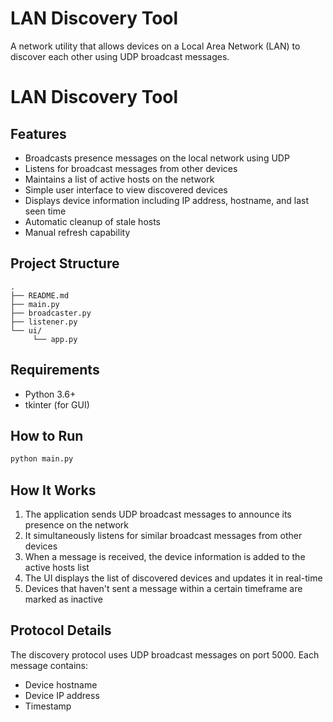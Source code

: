 # LAN Discovery Tool

A network utility that allows devices on a Local Area Network (LAN) to discover each other using UDP broadcast messages.

# LAN Discovery Tool
## Features

- Broadcasts presence messages on the local network using UDP
- Listens for broadcast messages from other devices
- Maintains a list of active hosts on the network
- Simple user interface to view discovered devices
- Displays device information including IP address, hostname, and last seen time
- Automatic cleanup of stale hosts
- Manual refresh capability

## Project Structure

```
.
├── README.md         
├── main.py          
├── broadcaster.py 
├── listener.py    
└── ui/             
     └── app.py    
```

## Requirements

- Python 3.6+
- tkinter (for GUI)

## How to Run

```bash
python main.py
```

## How It Works

1. The application sends UDP broadcast messages to announce its presence on the network
2. It simultaneously listens for similar broadcast messages from other devices
3. When a message is received, the device information is added to the active hosts list
4. The UI displays the list of discovered devices and updates it in real-time
5. Devices that haven't sent a message within a certain timeframe are marked as inactive

## Protocol Details

The discovery protocol uses UDP broadcast messages on port 5000. Each message contains:
- Device hostname
- Device IP address
- Timestamp
